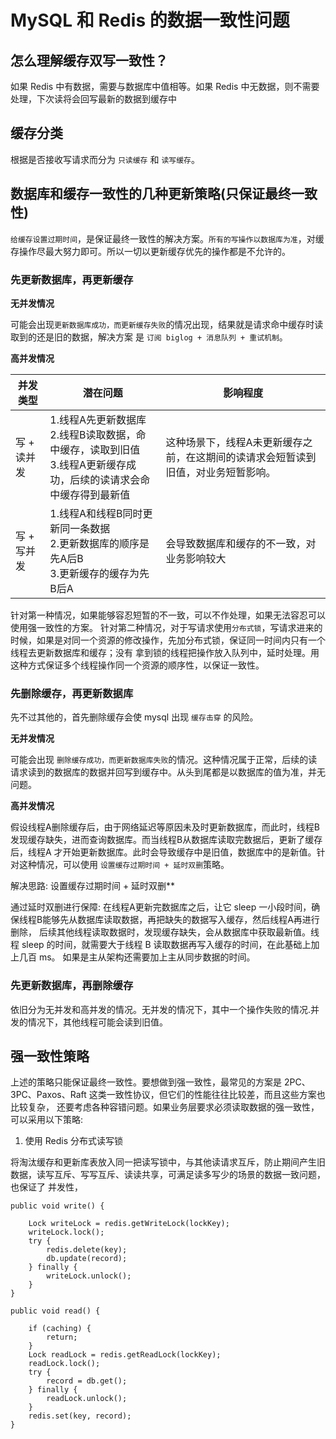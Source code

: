 MySQL 和 Redis 的数据一致性问题
===

## 怎么理解缓存双写一致性？

如果 Redis 中有数据，需要与数据库中值相等。如果 Redis 中无数据，则不需要处理，下次读将会回写最新的数据到缓存中

## 缓存分类

根据是否接收写请求而分为 `只读缓存` 和 `读写缓存`。


## 数据库和缓存一致性的几种更新策略(只保证最终一致性)

`给缓存设置过期时间`，是保证最终一致性的解决方案。`所有的写操作以数据库为准`，对缓存操作尽最大努力即可。所以一切以更新缓存优先的操作都是不允许的。


### 先更新数据库，再更新缓存

**无并发情况**

可能会出现`更新数据库成功，而更新缓存失败`的情况出现，结果就是请求命中缓存时读取到的还是旧的数据，解决方案
是 `订阅 biglog + 消息队列 + 重试机制`。

**高并发情况**

| 并发类型    | 潜在问题                                                                    | 影响程度                                      |
|---------|-------------------------------------------------------------------------|-------------------------------------------|
| 写 + 读并发 | 1.线程A先更新数据库<br/> 2.线程B读取数据，命中缓存，读取到旧值<br/> 3.线程A更新缓存成功，后续的读请求会命中缓存得到最新值 | 这种场景下，线程A未更新缓存之前，在这期间的读请求会短暂读到旧值，对业务短暂影响。 |
| 写 + 写并发 | 1.线程A和线程B同时更新同一条数据<br/> 2.更新数据库的顺序是先A后B<br/> 3.更新缓存的缓存为先B后A             | 会导致数据库和缓存的不一致，对业务影响较大                     |


针对第一种情况，如果能够容忍短暂的不一致，可以不作处理，如果无法容忍可以使用强一致性的方案。
针对第二种情况，对于写请求使用`分布式锁`，写请求进来的时候，如果是对同一个资源的修改操作，先加分布式锁，保证同一时间内只有一个线程去更新数据库和缓存；没有
拿到锁的线程把操作放入队列中，延时处理。用这种方式保证多个线程操作同一个资源的顺序性，以保证一致性。


### 先删除缓存，再更新数据库

先不过其他的，首先删除缓存会使 mysql 出现 `缓存击穿` 的风险。

**无并发情况**

可能会出现 `删除缓存成功，而更新数据库失败`的情况。这种情况属于正常，后续的读请求读到的数据库的数据并回写到缓存中。从头到尾都是以数据库的值为准，并无问题。

**高并发情况**

假设线程A删除缓存后，由于网络延迟等原因未及时更新数据库，而此时，线程B发现缓存缺失，进而查询数据库。而当线程B从数据库读取完数据后，更新了缓存后，线程A
才开始更新数据库。此时会导致缓存中是旧值，数据库中的是新值。针对这种情况，可以使用 `设置缓存过期时间 + 延时双删`策略。

解决思路: 设置缓存过期时间 + 延时双删**

通过延时双删进行保障: 在线程A更新完数据库之后，让它 sleep 一小段时间，确保线程B能够先从数据库读取数据，再把缺失的数据写入缓存，然后线程A再进行删除，
后续其他线程读取数据时，发现缓存缺失，会从数据库中获取最新值。线程 sleep 的时间，就需要大于线程 B 读取数据再写入缓存的时间，在此基础上加上几百 ms。
如果是主从架构还需要加上主从同步数据的时间。


### 先更新数据库，再删除缓存

依旧分为无并发和高并发的情况。无并发的情况下，其中一个操作失败的情况.并发的情况下，其他线程可能会读到旧值。


## 强一致性策略

上述的策略只能保证最终一致性。要想做到强一致性，最常见的方案是 2PC、3PC、Paxos、Raft 这类一致性协议，但它们的性能往往比较差，而且这些方案也比较复杂，
还要考虑各种容错问题。如果业务层要求必须读取数据的强一致性，可以采用以下策略:

1. 使用 Redis 分布式读写锁

将淘汰缓存和更新库表放入同一把读写锁中，与其他读请求互斥，防止期间产生旧数据，读写互斥、写写互斥、读读共享，可满足读多写少的场景的数据一致问题，也保证了
并发性，

```
public void write() {
    
    Lock writeLock = redis.getWriteLock(lockKey);
    writeLock.lock();
    try {
        redis.delete(key);
        db.update(record);
    } finally {
        writeLock.unlock();
    }
}

public void read() {
    
    if (caching) {
        return;
    }
    Lock readLock = redis.getReadLock(lockKey);
    readLock.lock();
    try {
        record = db.get();
    } finally {
        readLock.unlock();
    }
    redis.set(key, record);
}
```







